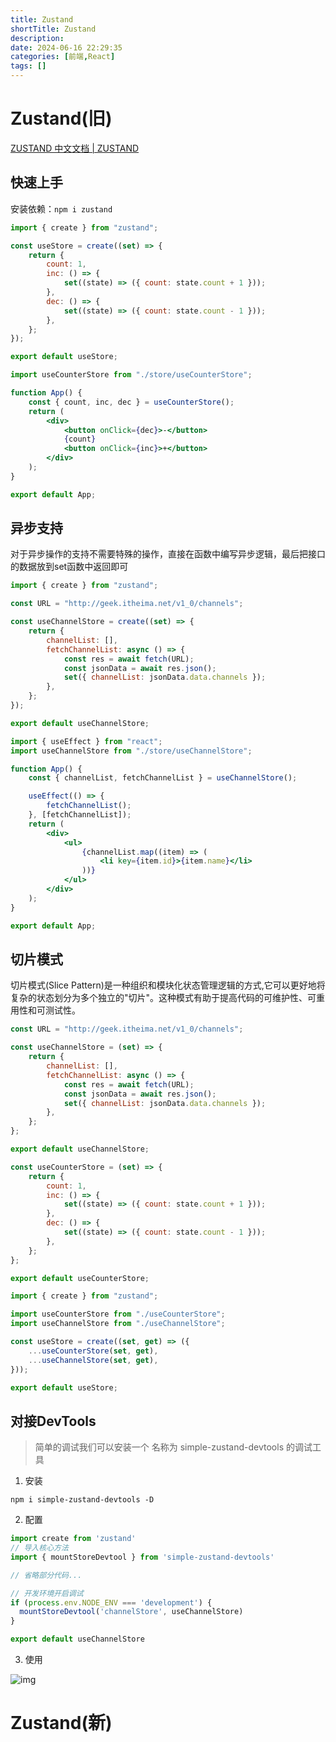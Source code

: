 ```yaml
---
title: Zustand
shortTitle: Zustand
description: 
date: 2024-06-16 22:29:35
categories: [前端,React]
tags: []
---
```


# Zustand(旧)

[ZUSTAND 中文文档 | ZUSTAND](https://awesomedevin.github.io/zustand-vue/)

## 快速上手

安装依赖：`npm i zustand`

```jsx
import { create } from "zustand";

const useStore = create((set) => {
	return {
		count: 1,
		inc: () => {
			set((state) => ({ count: state.count + 1 }));
		},
		dec: () => {
			set((state) => ({ count: state.count - 1 }));
		},
	};
});

export default useStore;
```

```jsx
import useCounterStore from "./store/useCounterStore";

function App() {
	const { count, inc, dec } = useCounterStore();
	return (
		<div>
			<button onClick={dec}>-</button>
			{count}
			<button onClick={inc}>+</button>
		</div>
	);
}

export default App;
```

## 异步支持

对于异步操作的支持不需要特殊的操作，直接在函数中编写异步逻辑，最后把接口的数据放到set函数中返回即可

```jsx
import { create } from "zustand";

const URL = "http://geek.itheima.net/v1_0/channels";

const useChannelStore = create((set) => {
	return {
		channelList: [],
		fetchChannelList: async () => {
			const res = await fetch(URL);
			const jsonData = await res.json();
			set({ channelList: jsonData.data.channels });
		},
	};
});

export default useChannelStore;
```

```jsx
import { useEffect } from "react";
import useChannelStore from "./store/useChannelStore";

function App() {
	const { channelList, fetchChannelList } = useChannelStore();

	useEffect(() => {
		fetchChannelList();
	}, [fetchChannelList]);
	return (
		<div>
			<ul>
				{channelList.map((item) => (
					<li key={item.id}>{item.name}</li>
				))}
			</ul>
		</div>
	);
}

export default App;
```

## 切片模式

切片模式(Slice Pattern)是一种组织和模块化状态管理逻辑的方式,它可以更好地将复杂的状态划分为多个独立的"切片"。这种模式有助于提高代码的可维护性、可重用性和可测试性。

```jsx
const URL = "http://geek.itheima.net/v1_0/channels";

const useChannelStore = (set) => {
	return {
		channelList: [],
		fetchChannelList: async () => {
			const res = await fetch(URL);
			const jsonData = await res.json();
			set({ channelList: jsonData.data.channels });
		},
	};
};

export default useChannelStore;
```

```jsx
const useCounterStore = (set) => {
	return {
		count: 1,
		inc: () => {
			set((state) => ({ count: state.count + 1 }));
		},
		dec: () => {
			set((state) => ({ count: state.count - 1 }));
		},
	};
};

export default useCounterStore;
```

```jsx
import { create } from "zustand";

import useCounterStore from "./useCounterStore";
import useChannelStore from "./useChannelStore";

const useStore = create((set, get) => ({
	...useCounterStore(set, get),
	...useChannelStore(set, get),
}));

export default useStore;
```

## 对接DevTools

> 简单的调试我们可以安装一个 名称为 simple-zustand-devtools 的调试工具

1. 安装

`npm i simple-zustand-devtools -D`

2. 配置

```jsx
import create from 'zustand'
// 导入核心方法
import { mountStoreDevtool } from 'simple-zustand-devtools'

// 省略部分代码...

// 开发环境开启调试
if (process.env.NODE_ENV === 'development') {
  mountStoreDevtool('channelStore', useChannelStore)
}

export default useChannelStore
```

3. 使用

![img](https://cdn.jsdelivr.net/gh/Okita1027/knowledge-database-images@main/web/react/202406171508204.png)

# Zustand(新)

